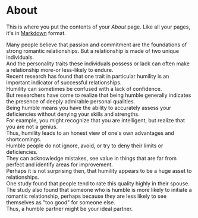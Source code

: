 # About

This is where you put the contents of your *About* page. Like all your pages, it's in [Markdown](https://guides.github.com/features/mastering-markdown/) format.


Many people believe that passion and commitment are the foundations of strong romantic relationships. 
But a relationship is made of two unique individuals.   
And the personality traits these individuals possess or lack can often make a relationship more-or less-likely to endure.   
Recent research has found that one trait in particular humility is an important indicator of successful relationships.   
Humility can sometimes be confused with a lack of confidence.  
But researchers have come to realize that being humble generally indicates the presence of deeply admirable personal qualities.   
Being humble means you have the ability to accurately assess your deficiencies without denying your skills and strengths.  
For example, you might recognize that you are intelligent, but realize that you are not a  genius.   
Thus, humility leads to an honest view of one's own advantages and shortcomings.   
Humble people do not ignore, avoid, or try to deny their limits or deficiencies.   
They can acknowledge mistakes, see value in things that are far from perfect and identify areas for improvement.   
Perhaps it is not surprising then, that humility appears to be a huge asset to relationships.   
One study found that people tend to rate this quality highly in their spouse.   
The study also found that someone who is humble is more likely to initiate a romantic relationship, perhaps because they are less likely to see themselves as "too good" for someone else.   
Thus, a humble partner might be your ideal partner.   
